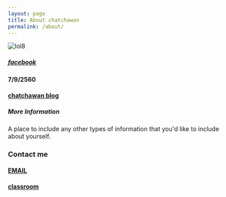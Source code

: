 ```yaml
---
layout: page
title: About chatchawan
permalink: /about/
---
```

![lol8](https://scontent.fbkk14-1.fna.fbcdn.net/v/t1.0-1/p160x160/17352279_1008507459279624_7801464048836361_n.jpg?oh=2982f342cfbf19b7263ef6367e57dc01&oe=5A4FE533)


##### [facebook](https://www.facebook.com/)
#### 7/9/2560
#### [chatchawan blog](https://chatchawanliew.github.io)
##### More Information

A place to include any other types of information that you'd like to include about yourself.

### Contact me

#### [EMAIL](chatchawan.scs57@ubru.ac.th)
#### [classroom](https://classroom.google.com/c/NjkwOTAxNzI5NVpa)
